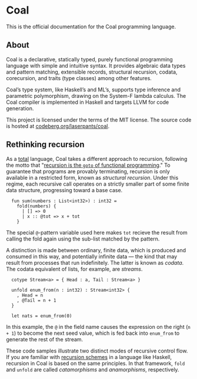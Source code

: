 # Coal

This is the official documentation for the Coal programming language. 

## About

Coal is a declarative, statically typed, purely functional programming language with simple and intuitive syntax. It provides algebraic data types and pattern matching, extensible records, structural recursion, codata, corecursion, and traits (type classes) among other features. 

Coal’s type system, like Haskell’s and ML’s, supports type inference and parametric polymorphism, drawing on the System-F lambda calculus. The Coal compiler is implemented in Haskell and targets LLVM for code generation.

This project is licensed under the terms of the MIT license. The source code is hosted at [codeberg.org/laserpants/coal](https://codeberg.org/laserpants/coal).

## Rethinking recursion

As a [total](https://en.wikipedia.org/wiki/Total_functional_programming) language, Coal takes a different approach to recursion, following the motto that "[recursion is the `goto` of functional programming](https://www.semanticscholar.org/paper/Functional-Programming-with-Bananas%2C-Lenses%2C-and-Meijer-Fokkinga/5db3c6793c07285bf0f5e95fe5a25f53e7488051)." To guarantee that programs are provably terminating, recursion is only available in a restricted form, known as *structural recursion*. Under this regime, each recursive call operates on a strictly smaller part of some finite data structure, progressing toward a base case. 

```
  fun sum(numbers : List<int32>) : int32 =
    fold(numbers) {
      | [] => 0 
      | x :: @tot => x + tot
    }
```

The special `@`-pattern variable used here makes `tot` recieve the result from calling the fold again using the sub-list matched by the pattern. 

A distinction is made between ordinary, finite data, which is produced and consumed in this way, and potentially infinite data &mdash; the kind that may result from processes that run indefinitely. The latter is known as *codata*. The codata equivalent of lists, for example, are *streams*.

```
  cotype Stream<a> = { Head : a, Tail : Stream<a> }

  unfold enum_from(n : int32) : Stream<int32> {
    , Head = n
    , @Tail = n + 1
  }

  let nats = enum_from(0)
```

In this example, the `@` in the field name causes the expression on the right (`n + 1`) to become the next seed value, which is fed back into `enum_from` to generate the rest of the stream.

These code samples illustrate two distinct modes of recursive control flow. If you are familiar with [recursion schemes](https://blog.sumtypeofway.com/posts/introduction-to-recursion-schemes.html) in a language like Haskell, recursion in Coal is based on the same principles. In that framework, `fold` and `unfold` are called *catamorphisms* and *anamorphisms*, respectively. 
